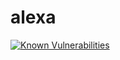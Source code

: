 # alexa
<a href="https://snyk.io/test/github/tamili2i/alexa?targetFile=package.json"><img src="https://snyk.io/test/github/tamili2i/alexa/badge.svg?targetFile=package.json" alt="Known Vulnerabilities" data-canonical-src="https://snyk.io/test/github/tamili2i/alexa?targetFile=package.json" style="max-width:100%;"></a>
